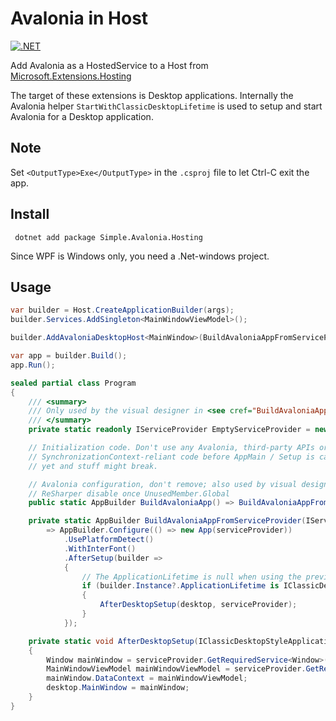 # Avalonia in Host
[![.NET](https://github.com/guuskuiper/WpfDI/actions/workflows/dotnet.yml/badge.svg)](https://github.com/guuskuiper/WpfDI/actions/workflows/dotnet.yml)

Add Avalonia as a HostedService to a Host from [Microsoft.Extensions.Hosting](https://learn.microsoft.com/en-us/dotnet/core/extensions/generic-host?tabs=appbuilder)

The target of these extensions is Desktop applications.
Internally the Avalonia helper `StartWithClassicDesktopLifetime` is used to setup and start Avalonia for a Desktop application.

## Note
Set `<OutputType>Exe</OutputType>` in the `.csproj` file to let Ctrl-C exit the app.

## Install

``` dotnet add package Simple.Avalonia.Hosting```

Since WPF is Windows only, you need a .Net-windows project.

## Usage

```csharp
var builder = Host.CreateApplicationBuilder(args);
builder.Services.AddSingleton<MainWindowViewModel>();

builder.AddAvaloniaDesktopHost<MainWindow>(BuildAvaloniaAppFromServiceProvider);

var app = builder.Build();
app.Run();

sealed partial class Program
{
    /// <summary>
    /// Only used by the visual designer in <see cref="BuildAvaloniaApp"/>
    /// </summary>
    private static readonly IServiceProvider EmptyServiceProvider = new ServiceCollection().BuildServiceProvider();

    // Initialization code. Don't use any Avalonia, third-party APIs or any
    // SynchronizationContext-reliant code before AppMain / Setup is called: things aren't initialized
    // yet and stuff might break.

    // Avalonia configuration, don't remove; also used by visual designer.
    // ReSharper disable once UnusedMember.Global
    public static AppBuilder BuildAvaloniaApp() => BuildAvaloniaAppFromServiceProvider(EmptyServiceProvider);

    private static AppBuilder BuildAvaloniaAppFromServiceProvider(IServiceProvider serviceProvider)
        => AppBuilder.Configure(() => new App(serviceProvider))
            .UsePlatformDetect()
            .WithInterFont()
            .AfterSetup(builder =>
            {
                // The ApplicationLifetime is null when using the previewer.
                if (builder.Instance?.ApplicationLifetime is IClassicDesktopStyleApplicationLifetime desktop)
                {
                    AfterDesktopSetup(desktop, serviceProvider);
                }
            });

    private static void AfterDesktopSetup(IClassicDesktopStyleApplicationLifetime desktop, IServiceProvider serviceProvider)
    {
        Window mainWindow = serviceProvider.GetRequiredService<Window>();
        MainWindowViewModel mainWindowViewModel = serviceProvider.GetRequiredService<MainWindowViewModel>();
        mainWindow.DataContext = mainWindowViewModel;
        desktop.MainWindow = mainWindow;
    }
}
```
